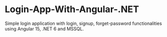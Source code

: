 # Login-App-With-Angular-.NET
Simple login application with login, signup, forget-password functionalities using Angular 15, .NET 6 and MSSQL.
